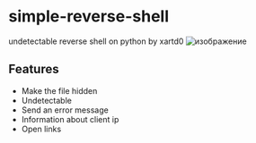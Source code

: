 # simple-reverse-shell
undetectable reverse shell on python by xartd0
![изображение](https://user-images.githubusercontent.com/43171120/173208660-3c1f9326-2041-4549-beee-4f6d406cc9ef.png)

## Features
- Make the file hidden
- Undetectable
- Send an error message
- Information about client ip
- Open links
